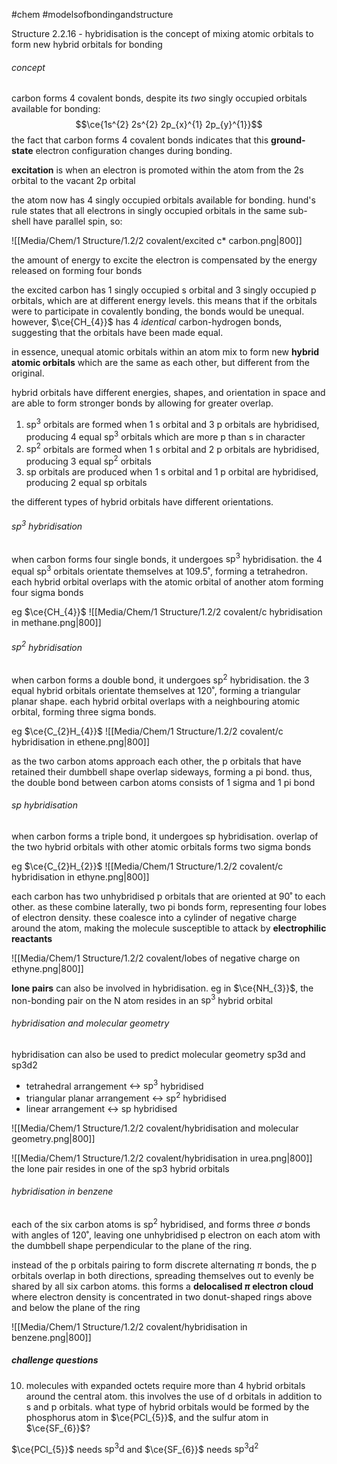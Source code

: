 #chem #modelsofbondingandstructure 

Structure 2.2.16 - hybridisation is the concept of mixing atomic orbitals to form new hybrid orbitals for bonding

###### concept

carbon forms 4 covalent bonds, despite its *two* singly occupied orbitals available for bonding:
$$\ce{1s^{2} 2s^{2} 2p_{x}^{1} 2p_{y}^{1}}$$
the fact that carbon forms 4 covalent bonds indicates that this **ground-state** electron configuration changes during bonding.

**excitation** is when an electron is promoted within the atom from the 2s orbital to the vacant 2p orbital

the atom now has 4 singly occupied orbitals available for bonding. hund's rule states that all electrons in singly occupied orbitals in the same sub-shell have parallel spin, so:

![[Media/Chem/1 Structure/1.2/2 covalent/excited c* carbon.png|800]]

the amount of energy to excite the electron is compensated by the energy released on forming four bonds

the excited carbon has 1 singly occupied s orbital and 3 singly occupied p orbitals, which are at different energy levels. this means that if the orbitals were to participate in covalently bonding, the bonds would be unequal. however, $\ce{CH_{4}}$ has 4 *identical* carbon-hydrogen bonds, suggesting that the orbitals have been made equal.

in essence, unequal atomic orbitals within an atom mix to form new **hybrid atomic orbitals** which are the same as each other, but different from the original.

hybrid orbitals have different energies, shapes, and orientation in space and are able to form stronger bonds by allowing for greater overlap.

1. $\text{sp}^{3}$ orbitals are formed when 1 s orbital and 3 p orbitals are hybridised, producing 4 equal $\text{sp}^{3}$ orbitals which are more p than s in character
2. $\text{sp}^{2}$ orbitals are formed when 1 s orbital and 2 p orbitals are hybridised, producing 3 equal $\text{sp}^{2}$ orbitals
3. $\text{sp}$ orbitals are produced when 1 s orbital and 1 p orbital are hybridised, producing 2 equal $\text{sp}$ orbitals

the different types of hybrid orbitals have different orientations.

###### $\text{sp}^{3}$ hybridisation
when carbon forms four single bonds, it undergoes $\text{sp}^{3}$ hybridisation. the 4 equal $\text{sp}^{3}$ orbitals orientate themselves at 109.5˚, forming a tetrahedron. each hybrid orbital overlaps with the atomic orbital of another atom forming four sigma bonds

eg $\ce{CH_{4}}$
![[Media/Chem/1 Structure/1.2/2 covalent/c hybridisation in methane.png|800]]

###### $\text{sp}^{2}$ hybridisation
when carbon forms a double bond, it undergoes $\text{sp}^{2}$ hybridisation. the 3 equal hybrid orbitals orientate themselves at 120˚, forming a triangular planar shape. each hybrid orbital overlaps with a neighbouring atomic orbital, forming three sigma bonds.

eg $\ce{C_{2}H_{4}}$
![[Media/Chem/1 Structure/1.2/2 covalent/c hybridisation in ethene.png|800]]

as the two carbon atoms approach each other, the p orbitals that have retained their dumbbell shape overlap sideways, forming a pi bond. thus, the double bond between carbon atoms consists of 1 sigma and 1 pi bond

###### $\text{sp}$ hybridisation
when carbon forms a triple bond, it undergoes $\text{sp}$ hybridisation. overlap of the two hybrid orbitals with other atomic orbitals forms two sigma bonds

eg $\ce{C_{2}H_{2}}$
![[Media/Chem/1 Structure/1.2/2 covalent/c hybridisation in ethyne.png|800]]

each carbon has two unhybridised p orbitals that are oriented at 90˚ to each other. as these combine laterally, two pi bonds form, representing four lobes of electron density. these coalesce into a cylinder of negative charge around the atom, making the molecule susceptible to attack by **electrophilic reactants**

![[Media/Chem/1 Structure/1.2/2 covalent/lobes of negative charge on ethyne.png|800]]

**lone pairs** can also be involved in hybridisation. eg in $\ce{NH_{3}}$, the non-bonding pair on the N atom resides in an $\text{sp}^{3}$ hybrid orbital

###### hybridisation and molecular geometry

hybridisation can also be used to predict molecular geometry
sp3d and sp3d2
- tetrahedral arrangement $\leftrightarrow\ \text{sp}^{3}$ hybridised
- triangular planar arrangement $\leftrightarrow\ \text{sp}^{2}$ hybridised
- linear arrangement $\leftrightarrow\ \text{sp}$ hybridised

![[Media/Chem/1 Structure/1.2/2 covalent/hybridisation and molecular geometry.png|800]]

![[Media/Chem/1 Structure/1.2/2 covalent/hybridisation in urea.png|800]]
the lone pair resides in one of the sp3 hybrid orbitals

###### hybridisation in benzene

each of the six carbon atoms is $\text{sp}^{2}$ hybridised, and forms three $\sigma$ bonds with angles of 120˚, leaving one unhybridised $\text{p}$ electron on each atom with the dumbbell shape perpendicular to the plane of the ring.

instead of the p orbitals pairing to form discrete alternating $\pi$ bonds, the p orbitals overlap in both directions, spreading themselves out to evenly be shared by all six carbon atoms. this forms a **delocalised $\pi$ electron cloud** where electron density is concentrated in two donut-shaped rings above and below the plane of the ring

![[Media/Chem/1 Structure/1.2/2 covalent/hybridisation in benzene.png|800]]


##### challenge questions
10. molecules with expanded octets require more than 4 hybrid orbitals around the central atom. this involves the use of d orbitals in addition to s and p orbitals. what type of hybrid orbitals would be formed by the phosphorus atom in $\ce{PCl_{5}}$, and the sulfur atom in $\ce{SF_{6}}$?

$\ce{PCl_{5}}$ needs $\text{sp}^{3}\text{d}$ and $\ce{SF_{6}}$ needs $\text{sp}^{3}\text{d}^{2}$ 

